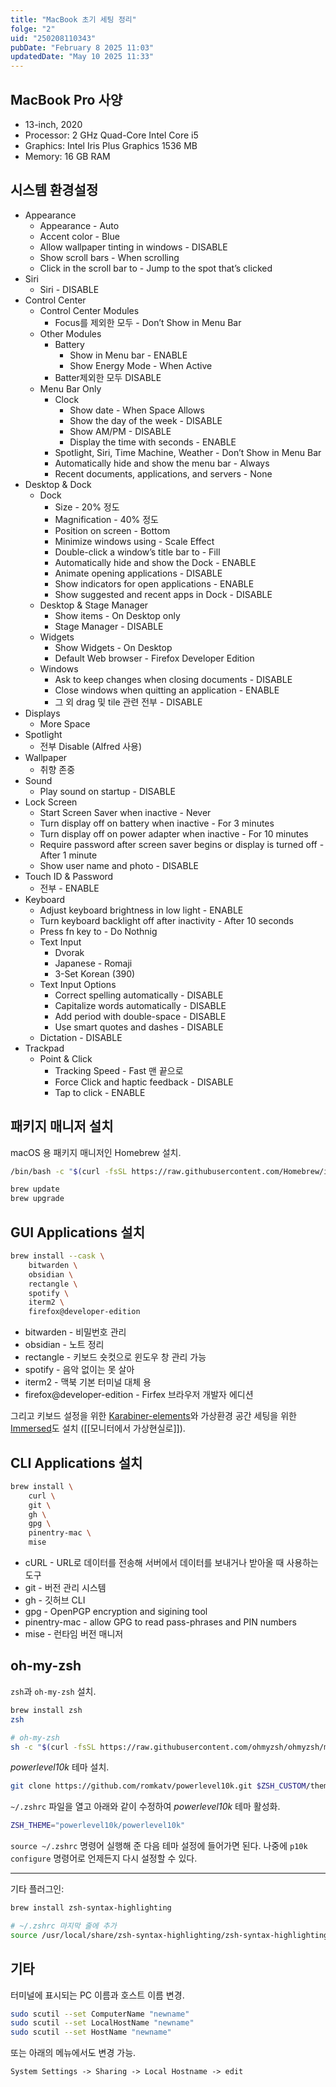 ```yaml
---
title: "MacBook 초기 세팅 정리"
folge: "2"
uid: "250208110343"
pubDate: "February 8 2025 11:03"
updatedDate: "May 10 2025 11:33"
---
```


## MacBook Pro 사양
- 13-inch, 2020
- Processor: 2 GHz Quad-Core Intel Core i5
- Graphics: Intel Iris Plus Graphics 1536 MB
- Memory: 16 GB RAM

## 시스템 환경설정
- Appearance
  - Appearance - Auto
  - Accent color - Blue
  - Allow wallpaper tinting in windows - DISABLE
  - Show scroll bars - When scrolling
  - Click in the scroll bar to - Jump to the spot that’s clicked
- Siri
  - Siri - DISABLE
- Control Center
  - Control Center Modules
    - Focus를 제외한 모두 - Don’t Show in Menu Bar
  - Other Modules
    - Battery
      - Show in Menu bar - ENABLE
      - Show Energy Mode - When Active
    - Batter제외한 모두 DISABLE
  - Menu Bar Only
    - Clock
      - Show date - When Space Allows
      - Show the day of the week - DISABLE
      - Show AM/PM - DISABLE
      - Display the time with seconds - ENABLE
    - Spotlight, Siri, Time Machine, Weather - Don’t Show in Menu Bar
    - Automatically hide and show the menu bar - Always
    - Recent documents, applications, and servers - None
- Desktop & Dock
  - Dock
    - Size - 20% 정도
    - Magnification - 40% 정도
    - Position on screen - Bottom
    - Minimize windows using - Scale Effect
    - Double-click a window’s title bar to - Fill
    - Automatically hide and show the Dock - ENABLE
    - Animate opening applications - DISABLE
    - Show indicators for open applications - ENABLE
    - Show suggested and recent apps in Dock - DISABLE
  - Desktop & Stage Manager
    - Show items - On Desktop only
    - Stage Manager - DISABLE
  - Widgets
    - Show Widgets - On Desktop
    - Default Web browser - Firefox Developer Edition
  - Windows
    - Ask to keep changes when closing documents - DISABLE
    - Close windows when quitting an application - ENABLE
    - 그 외 drag 및 tile 관련 전부 - DISABLE
- Displays
  - More Space
- Spotlight
  - 전부 Disable (Alfred 사용)
- Wallpaper
  - 취향 존중
- Sound
  - Play sound on startup - DISABLE
- Lock Screen
  - Start Screen Saver when inactive - Never
  - Turn display off on battery when inactive - For 3 minutes
  - Turn display off on power adapter when inactive - For 10 minutes
  - Require password after screen saver begins or display is turned off - After 1 minute
  - Show user name and photo - DISABLE
- Touch ID & Password
  - 전부 - ENABLE
- Keyboard
  - Adjust keyboard brightness in low light - ENABLE
  - Turn keyboard backlight off after inactivity - After 10 seconds
  - Press fn key to - Do Nothnig
  - Text Input
    - Dvorak
    - Japanese - Romaji
    - 3-Set Korean (390)
  - Text Input Options
    - Correct spelling automatically - DISABLE
    - Capitalize words automatically - DISABLE
    - Add period with double-space - DISABLE
    - Use smart quotes and dashes - DISABLE
  - Dictation - DISABLE
- Trackpad
  - Point & Click
    - Tracking Speed - Fast 맨 끝으로
    - Force Click and haptic feedback - DISABLE
    - Tap to click - ENABLE


## 패키지 매니저 설치

macOS 용 패키지 매니저인 Homebrew 설치.

```bash
/bin/bash -c "$(curl -fsSL https://raw.githubusercontent.com/Homebrew/install/HEAD/install.sh)"

brew update
brew upgrade
```

## GUI Applications 설치

```bash
brew install --cask \
	bitwarden \
	obsidian \
	rectangle \
	spotify \
	iterm2 \
	firefox@developer-edition
```

- bitwarden - 비밀번호 관리
- obsidian - 노트 정리
- rectangle - 키보드 숏컷으로 윈도우 창 관리 가능
- spotify - 음악 없이는 못 살아
- iterm2 - 맥북 기본 터미널 대체 용
- firefox@developer-edition - Firfex 브라우저 개발자 에디션

그리고 키보드 설정을 위한 [Karabiner-elements](https://karabiner-elements.pqrs.org/)와 가상환경 공간 세팅을 위한 [Immersed](https://immersed.com/download)도 설치 ([[모니터에서 가상현실로]]).

## CLI Applications 설치

```bash
brew install \
	curl \
	git \
	gh \
	gpg \
	pinentry-mac \
	mise
```

- cURL - URL로 데이터를 전송해 서버에서 데이터를 보내거나 받아올 때 사용하는 도구
- git - 버전 관리 시스템
- gh - 깃허브 CLI
- gpg - OpenPGP encryption and sigining tool
- pinentry-mac - allow GPG to read pass-phrases and PIN numbers
- mise - 런타임 버전 매니저

## oh-my-zsh

`zsh`과 `oh-my-zsh` 설치.

```sh
brew install zsh
zsh

# oh-my-zsh
sh -c "$(curl -fsSL https://raw.githubusercontent.com/ohmyzsh/ohmyzsh/master/tools/install.sh)"
```

*powerlevel10k* 테마 설치.
```sh
git clone https://github.com/romkatv/powerlevel10k.git $ZSH_CUSTOM/themes/powerlevel10k
```

 `~/.zshrc` 파일을 열고 아래와 같이 수정하여 *powerlevel10k* 테마 활성화.
```sh
ZSH_THEME="powerlevel10k/powerlevel10k"
```

`source ~/.zshrc` 명령어 실행해 준 다음 테마 설정에 들어가면 된다. 나중에 `p10k configure` 명령어로 언제든지 다시 설정할 수 있다. 

---

기타 플러그인:
```sh
brew install zsh-syntax-highlighting

# ~/.zshrc 마지막 줄에 추가
source /usr/local/share/zsh-syntax-highlighting/zsh-syntax-highlighting.zsh
```


## 기타

터미널에 표시되는 PC 이름과 호스트 이름 변경.

```sh
sudo scutil --set ComputerName "newname"
sudo scutil --set LocalHostName "newname"
sudo scutil --set HostName "newname"
```

또는 아래의 메뉴에서도 변경 가능.

`System Settings -> Sharing -> Local Hostname -> edit`